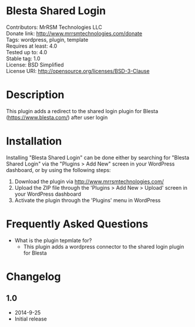 # Blesta Shared Login
Contributors: MrRSM Technologies LLC  
Donate link: http://www.mrrsmtechnologies.com/donate  
Tags: wordpress, plugin, template  
Requires at least: 4.0  
Tested up to: 4.0  
Stable tag: 1.0  
License: BSD Simplified  
License URI: http://opensource.org/licenses/BSD-3-Clause  

# Description

This plugin adds a redirect to the shared login plugin for Blesta
(https://www.blesta.com/) after user login

# Installation

Installing "Blesta Shared Login" can be done either by searching for "Blesta Shared Login" via the "Plugins > Add New" screen in your WordPress dashboard, or by using the following steps:

1. Download the plugin via http://www.mrrsmtechnologies.com/
2. Upload the ZIP file through the 'Plugins > Add New > Upload' screen in your WordPress dashboard
3. Activate the plugin through the 'Plugins' menu in WordPress

# Frequently Asked Questions

* What is the plugin tepmlate for?
  * This plugin adds a wordpress connector to the shared login plugin for Blesta


# Changelog

## 1.0
* 2014-9-25
* Initial release
